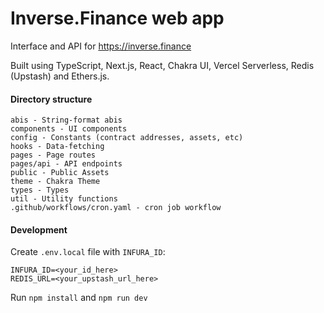 # Inverse.Finance web app

Interface and API for https://inverse.finance

Built using TypeScript, Next.js, React, Chakra UI, Vercel Serverless, Redis (Upstash) and Ethers.js.

#### Directory structure
```
abis - String-format abis
components - UI components
config - Constants (contract addresses, assets, etc)
hooks - Data-fetching
pages - Page routes
pages/api - API endpoints
public - Public Assets
theme - Chakra Theme
types - Types
util - Utility functions
.github/workflows/cron.yaml - cron job workflow
```

#### Development

Create `.env.local` file with `INFURA_ID`:

```
INFURA_ID=<your_id_here>
REDIS_URL=<your_upstash_url_here>
```

Run `npm install` and `npm run dev`

